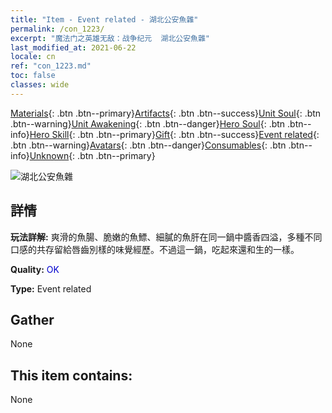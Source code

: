 ```yaml
---
title: "Item - Event related - 湖北公安魚雜"
permalink: /con_1223/
excerpt: "魔法门之英雄无敌：战争纪元  湖北公安魚雜"
last_modified_at: 2021-06-22
locale: cn
ref: "con_1223.md"
toc: false
classes: wide
---
```

 [Materials](/ItemsCN/){: .btn .btn--primary}[Artifacts](/ItemsCN/Artifacts/){: .btn .btn--success}[Unit Soul](/ItemsCN/UnitSoul/){: .btn .btn--warning}[Unit Awakening](/ItemsCN/UnitAwakening/){: .btn .btn--danger}[Hero Soul](/ItemsCN/HeroSoul/){: .btn .btn--info}[Hero Skill](/ItemsCN/HeroSkill/){: .btn .btn--primary}[Gift](/ItemsCN/Gift/){: .btn .btn--success}[Event related](/ItemsCN/Events/){: .btn .btn--warning}[Avatars](/ItemsCN/Avatars/){: .btn .btn--danger}[Consumables](/ItemsCN/Consumables/){: .btn .btn--info}[Unknown](/ItemsCN/Unknown/){: .btn .btn--primary}

 ![湖北公安魚雜](/images/t/i_81523331.png)

## 詳情
 **玩法詳解:** 爽滑的魚腸、脆嫩的魚鰾、細膩的魚肝在同一鍋中醬香四溢，多種不同口感的共存留給唇齒別樣的味覺經歷。不過這一鍋，吃起來還和生的一樣。

 **Quality:** <span style="color: #0000CD">OK</span>

 **Type:** Event related

## Gather

  None

## This item contains:

  None

